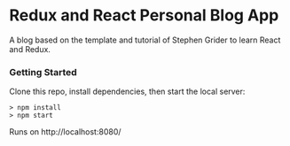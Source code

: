 # Redux and React Personal Blog App

A blog based on the template and tutorial of Stephen Grider to learn React and Redux.


### Getting Started

Clone this repo, install dependencies, then start the local server:

```
> npm install
> npm start

```

Runs on http://localhost:8080/


